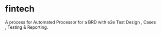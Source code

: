 # fintech
A process for Automated Processor for a BRD with e2e Test Design , Cases , Testing &amp; Reporting.
